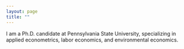 ```yaml
---
layout: page
title: ""
---
```

I am a Ph.D. candidate at Pennsylvania State University, specializing in applied econometrics, labor economics, and environmental economics.
